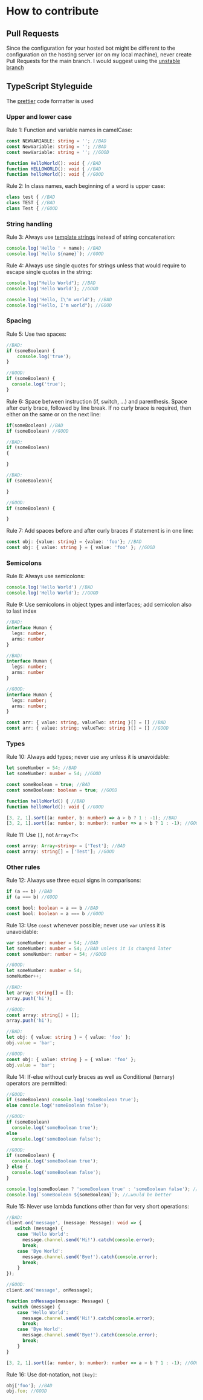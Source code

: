 
# How to contribute
## Pull Requests
Since the configuration for your hosted bot might be different to the configuration on the hosting server (or on my local machine), never create Pull Requests for the main branch. I would suggest using the [unstable branch](https://github.com/TrojanerHD/AdventofCode-Bot/tree/unstable)
## TypeScript Styleguide
The [prettier](https://prettier.io/) code formatter is used

### Upper and lower case
Rule 1: Function and variable names in camelCase:
```ts
const NEWVARIABLE: string = ''; //BAD
const NewVariable: string = ''; //BAD
const newVariable: string = ''; //GOOD

function HelloWorld(): void { //BAD
function HELLOWORLD(): void { //BAD
function helloWorld(): void { //GOOD
```
Rule 2: In class names, each beginning of a word is upper case:
```ts
class test { //BAD
class TEST { //BAD
class Test { //GOOD
```
### String handling
Rule 3: Always use [template strings](https://developer.mozilla.org/en-US/docs/Web/JavaScript/Reference/Template_literals) instead of string concatenation:
```ts
console.log('Hello ' + name); //BAD
console.log(`Hello ${name}`); //GOOD
```
Rule 4: Always use single quotes for strings unless that would require to escape single quotes in the string:
```ts
console.log("Hello World"); //BAD
console.log('Hello World'); //GOOD

console.log('Hello, I\'m world'); //BAD
console.log("Hello, I'm world"); //GOOD
```
### Spacing
Rule 5: Use two spaces:
```ts
//BAD:
if (someBoolean) {
    console.log('true'); 
}

//GOOD:
if (someBoolean) {
  console.log('true');
}
```
Rule 6: Space between instruction (if, switch, …) and parenthesis. Space after curly brace, followed by line break. If no curly brace is required, then either on the same or on the next line:
```ts
if(someBoolean) //BAD
if (someBoolean) //GOOD

//BAD:
if (someBoolean)
{

}

//BAD:
if (someBoolean){

}

//GOOD:
if (someBoolean) {

}
```
Rule 7: Add spaces before and after curly braces if statement is in one line:
```ts
const obj: {value: string} = {value: 'foo'}; //BAD
const obj: { value: string } = { value: 'foo' }; //GOOD
```
### Semicolons
Rule 8: Always use semicolons:
```ts
console.log('Hello World') //BAD
console.log('Hello World'); //GOOD
```
Rule 9: Use semicolons in object types and interfaces; add semicolon also to last index
```ts
//BAD:
interface Human {
  legs: number,
  arms: number
}

//BAD: 
interface Human {
  legs: number;
  arms: number
}

//GOOD:
interface Human {
  legs: number;
  arms: number;
}

const arr: { value: string, valueTwo: string }[] = [] //BAD
const arr: { value: string; valueTwo: string }[] = [] //GOOD
```
### Types
Rule 10: Always add types; never use `any` unless it is unavoidable:
```ts
let someNumber = 54; //BAD
let someNumber: number = 54; //GOOD

const someBoolean = true; //BAD
const someBoolean: boolean = true; //GOOD

function helloWorld() { //BAD
function helloWorld(): void { //GOOD

[3, 2, 1].sort((a: number, b: number) => a > b ? 1 : -1); //BAD
[3, 2, 1].sort((a: number, b: number): number => a > b ? 1 : -1); //GOOD
```
Rule 11: Use `[]`, not `Array<T>`:
```ts
const array: Array<string> = ['Test']; //BAD
const array: string[] = ['Test']; //GOOD
```
### Other rules
Rule 12: Always use three equal signs in comparisons:
```ts
if (a == b) //BAD
if (a === b) //GOOD

const bool: boolean = a == b //BAD
const bool: boolean = a === b //GOOD
```
Rule 13: Use `const` whenever possible; never use `var` unless it is unavoidable:
```ts
var someNumber: number = 54; //BAD
let someNumber: number = 54; //BAD unless it is changed later
const someNumber: number = 54; //GOOD

//GOOD:
let someNumber: number = 54;
someNumber++;

//BAD:
let array: string[] = [];
array.push('hi');

//GOOD:
const array: string[] = [];
array.push('hi');

//BAD:
let obj: { value: string } = { value: 'foo' };
obj.value = 'bar';

//GOOD:
const obj: { value: string } = { value: 'foo' };
obj.value = 'bar';
```
Rule 14: If-else without curly braces as well as Conditional (ternary) operators are permitted:
```ts
//GOOD:
if (someBoolean) console.log('someBoolean true');
else console.log('someBoolean false');

//GOOD:
if (someBoolean)
  console.log('someBoolean true');
else
  console.log('someBoolean false');

//GOOD:
if (someBoolean) {
  console.log('someBoolean true');
} else {
  console.log('someBoolean false');
}

console.log(someBoolean ? 'someBoolean true' : 'someBoolean false'); //GOOD but in this case…
console.log(`someBoolean ${someBoolean}`); //…would be better
```
Rule 15: Never use lambda functions other than for very short operations:
```ts
//BAD:
client.on('message', (message: Message): void => {
   switch (message) {
    case 'Hello World':
      message.channel.send('Hi!').catch(console.error);
      break;
    case 'Bye World':
      message.channel.send('Bye!').catch(console.error);
      break;
    }
});

//GOOD:
client.on('message', onMessage);

function onMessage(message: Message) {
  switch (message) {
    case 'Hello World':
      message.channel.send('Hi!').catch(console.error);
      break;
    case 'Bye World':
      message.channel.send('Bye!').catch(console.error);
      break;
    }
}

[3, 2, 1].sort((a: number, b: number): number => a > b ? 1 : -1); //GOOD
```
Rule 16: Use dot-notation, not `[key]`:
```ts
obj['foo']; //BAD
obj.foo; //GOOD
```